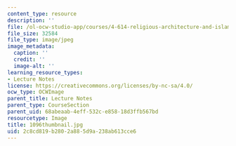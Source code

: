```yaml
---
content_type: resource
description: ''
file: /ol-ocw-studio-app/courses/4-614-religious-architecture-and-islamic-cultures-fall-2002/2c8cd819b2802a885d9a238ab613cce6_1096thumbnail.jpg
file_size: 32584
file_type: image/jpeg
image_metadata:
  caption: ''
  credit: ''
  image-alt: ''
learning_resource_types:
- Lecture Notes
license: https://creativecommons.org/licenses/by-nc-sa/4.0/
ocw_type: OCWImage
parent_title: Lecture Notes
parent_type: CourseSection
parent_uid: 68abeaab-4eff-532c-e858-18d3ffb567bd
resourcetype: Image
title: 1096thumbnail.jpg
uid: 2c8cd819-b280-2a88-5d9a-238ab613cce6
---
```

